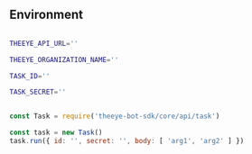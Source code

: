 

## Environment

```bash

THEEYE_API_URL=''

THEEYE_ORGANIZATION_NAME=''

TASK_ID=''

TASK_SECRET=''

```

```js

const Task = require('theeye-bot-sdk/core/api/task')

const task = new Task()
task.run({ id: '', secret: '', body: [ 'arg1', 'arg2' ] })

```
